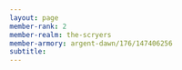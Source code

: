 ```yaml
---
layout: page
member-rank: 2
member-realm: the-scryers
member-armory: argent-dawn/176/147406256
subtitle: 
---
```



